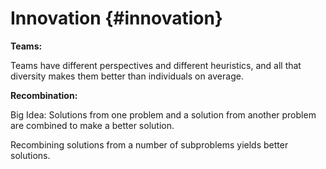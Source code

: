 # Innovation {#innovation}

**Teams:**

Teams have different perspectives and different heuristics, and all that diversity makes them better than individuals on average.

**Recombination:**

Big Idea: Solutions from one problem and a solution from another problem are combined to make a better solution.

Recombining solutions from a number of subproblems yields better solutions.